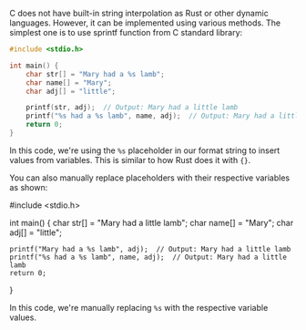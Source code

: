 C does not have built-in string interpolation as Rust or other dynamic languages. However, it can be implemented using various methods. The simplest one is to use sprintf function from C standard library:

```c
#include <stdio.h>

int main() {
    char str[] = "Mary had a %s lamb";
    char name[] = "Mary";
    char adj[] = "little";

    printf(str, adj);  // Output: Mary had a little lamb
    printf("%s had a %s lamb", name, adj);  // Output: Mary had a little lamb
    return 0;
}
```
In this code, we're using the `%s` placeholder in our format string to insert values from variables. This is similar to how Rust does it with `{}`.

You can also manually replace placeholders with their respective variables as shown:

#include <stdio.h>

int main() {
    char str[] = "Mary had a little lamb";
    char name[] = "Mary";
    char adj[] = "little";

    printf("Mary had a %s lamb", adj);  // Output: Mary had a little lamb
    printf("%s had a %s lamb", name, adj);  // Output: Mary had a little lamb
    return 0;
}

In this code, we're manually replacing `%s` with the respective variable values.

